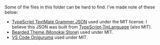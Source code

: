 Some of the files in this folder can be hard to find. I've made note of these below:

- [TypeScript TextMate Grammer JSON](https://github.com/microsoft/vscode-typescript-next/blob/main/syntaxes/TypeScript.tmLanguage.json) used under the MIT license. I believe this JSON was built from [TypeScript-TmLanguage](https://github.com/microsoft/TypeScript-TmLanguage) (also MIT).
- [Bearded Theme (Monokai Stone)](https://github.com/BeardedBear/bearded-theme/blob/master/themes/bearded-theme-monokai-stone.json) used under MIT.
- [VS Code Oniguruma](https://github.com/microsoft/vscode-oniguruma/blob/main/out/onig.wasm) used under MIT.
